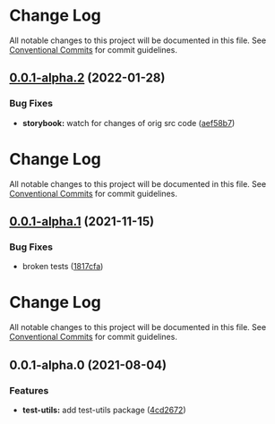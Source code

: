 # Change Log

All notable changes to this project will be documented in this file. See
[Conventional Commits](https://conventionalcommits.org) for commit guidelines.

## [0.0.1-alpha.2](https://gitlab.internal.upstreamsystems.com/GUI/ui-kit/compare/@pm/test-utils@0.0.1-alpha.1...@pm/test-utils@0.0.1-alpha.2) (2022-01-28)

### Bug Fixes

- **storybook:** watch for changes of orig src code
  ([aef58b7](https://gitlab.internal.upstreamsystems.com/GUI/ui-kit/commit/aef58b7efdfd15b4becf1331ed8ecbed4d2c4c46))

# Change Log

All notable changes to this project will be documented in this file. See
[Conventional Commits](https://conventionalcommits.org) for commit guidelines.

## [0.0.1-alpha.1](https://gitlab.internal.upstreamsystems.com/GUI/ui-kit/compare/@pm/test-utils@0.0.1-alpha.0...@pm/test-utils@0.0.1-alpha.1) (2021-11-15)

### Bug Fixes

- broken tests
  ([1817cfa](https://gitlab.internal.upstreamsystems.com/GUI/ui-kit/commit/1817cfa56169d3aaa5f4114484aeebe16f8b8cde))

# Change Log

All notable changes to this project will be documented in this file. See
[Conventional Commits](https://conventionalcommits.org) for commit guidelines.

## 0.0.1-alpha.0 (2021-08-04)

### Features

- **test-utils:** add test-utils package
  ([4cd2672](https://gitlab.internal.upstreamsystems.com/GUI/ui-kit/commit/4cd26720207f1e9a1f61c174ba3fd9512f6fef25))
